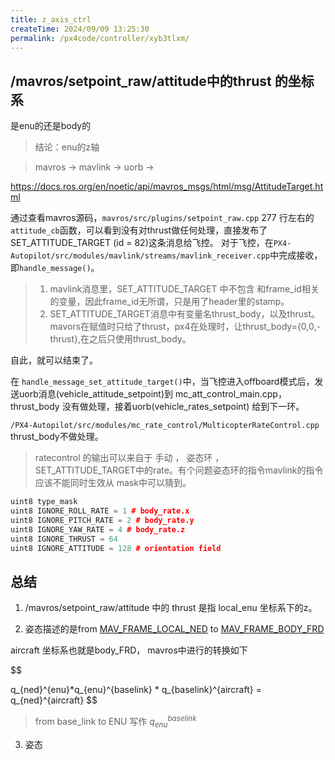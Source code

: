 ```yaml
---
title: z_axis_ctrl
createTime: 2024/09/09 13:25:30
permalink: /px4code/controller/xyb3tlxm/
---
```


## /mavros/setpoint_raw/attitude中的thrust 的坐标系

是enu的还是body的

> 结论：enu的z轴

> mavros -> mavlink -> uorb ->


https://docs.ros.org/en/noetic/api/mavros_msgs/html/msg/AttitudeTarget.html

通过查看mavros源码，`mavros/src/plugins/setpoint_raw.cpp`  277 行左右的`attitude_cb`函数，可以看到没有对thrust做任何处理，直接发布了SET_ATTITUDE_TARGET (id = 82)这条消息给飞控。
对于飞控，在`PX4-Autopilot/src/modules/mavlink/streams/mavlink_receiver.cpp`中完成接收，即`handle_message()`。

> 1. mavlink消息里，SET_ATTITUDE_TARGET 中不包含 和frame_id相关的变量，因此frame_id无所谓，只是用了header里的stamp。
> 2. SET_ATTITUDE_TARGET消息中有变量名thrust_body，以及thrust。 mavors在赋值时只给了thrust，px4在处理时，让thrust_body={0,0,-thrust},在之后只使用thrust_body。

自此，就可以结束了。

在 `handle_message_set_attitude_target()`中，当飞控进入offboard模式后，发送uorb消息(vehicle_attitude_setpoint)到 mc_att_control_main.cpp，thrust_body 没有做处理，接着uorb(vehicle_rates_setpoint)
给到下一环。

`/PX4-Autopilot/src/modules/mc_rate_control/MulticopterRateControl.cpp` thrust_body不做处理。

> ratecontrol 的输出可以来自于 手动 ， 姿态环 ， SET_ATTITUDE_TARGET中的rate。有个问题姿态环的指令mavlink的指令 应该不能同时生效从 mask中可以猜到。

```c++
uint8 type_mask  
uint8 IGNORE_ROLL_RATE = 1 # body_rate.x  
uint8 IGNORE_PITCH_RATE = 2 # body_rate.y  
uint8 IGNORE_YAW_RATE = 4 # body_rate.z  
uint8 IGNORE_THRUST = 64  
uint8 IGNORE_ATTITUDE = 128 # orientation field
```

## 总结

 1. /mavros/setpoint_raw/attitude 中的 thrust 是指 local_enu 坐标系下的z。

2. 姿态描述的是from [MAV_FRAME_LOCAL_NED](https://mavlink.io/en/messages/common.html#MAV_FRAME_LOCAL_NED) to [MAV_FRAME_BODY_FRD](https://mavlink.io/en/messages/common.html#MAV_FRAME_BODY_FRD) 

aircraft 坐标系也就是body_FRD， mavros中进行的转换如下

$$

q_{ned}^{enu}*q_{enu}^{baselink} * q_{baselink}^{aircraft} = q_{ned}^{aircraft}
$$
> from base_link to ENU  写作 $q_{enu}^{baselink}$ 

3. 姿态


